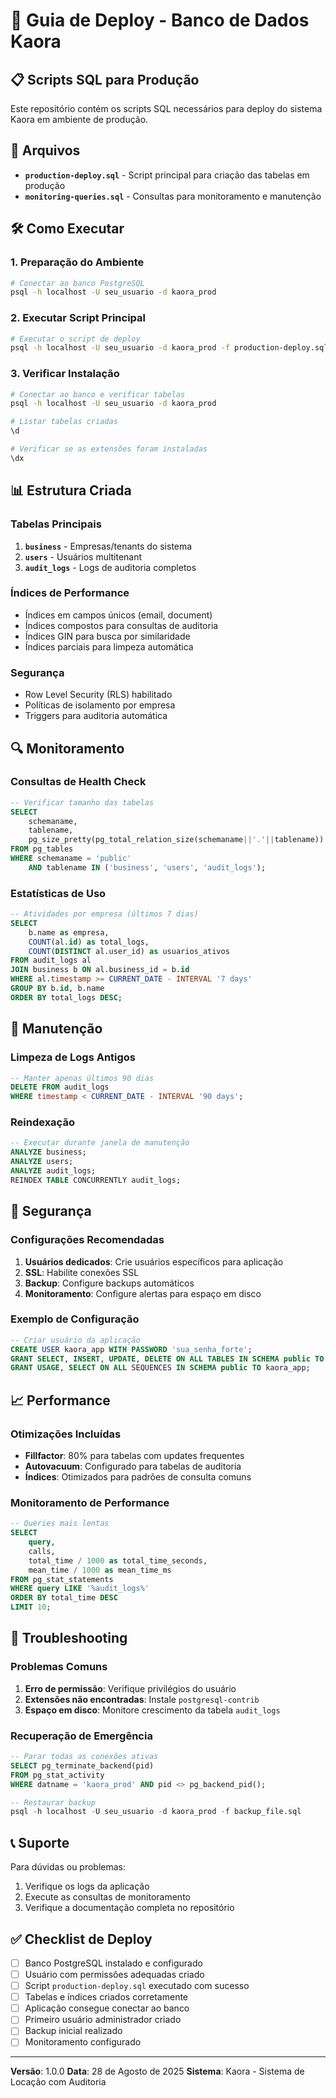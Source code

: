 # 🚀 Guia de Deploy - Banco de Dados Kaora

## 📋 Scripts SQL para Produção

Este repositório contém os scripts SQL necessários para deploy do sistema Kaora em ambiente de produção.

## 📁 Arquivos

- **`production-deploy.sql`** - Script principal para criação das tabelas em produção
- **`monitoring-queries.sql`** - Consultas para monitoramento e manutenção

## 🛠️ Como Executar

### 1. Preparação do Ambiente

```bash
# Conectar ao banco PostgreSQL
psql -h localhost -U seu_usuario -d kaora_prod
```

### 2. Executar Script Principal

```bash
# Executar o script de deploy
psql -h localhost -U seu_usuario -d kaora_prod -f production-deploy.sql
```

### 3. Verificar Instalação

```bash
# Conectar ao banco e verificar tabelas
psql -h localhost -U seu_usuario -d kaora_prod

# Listar tabelas criadas
\d

# Verificar se as extensões foram instaladas
\dx
```

## 📊 Estrutura Criada

### Tabelas Principais

1. **`business`** - Empresas/tenants do sistema
2. **`users`** - Usuários multitenant
3. **`audit_logs`** - Logs de auditoria completos

### Índices de Performance

- Índices em campos únicos (email, document)
- Índices compostos para consultas de auditoria
- Índices GIN para busca por similaridade
- Índices parciais para limpeza automática

### Segurança

- Row Level Security (RLS) habilitado
- Políticas de isolamento por empresa
- Triggers para auditoria automática

## 🔍 Monitoramento

### Consultas de Health Check

```sql
-- Verificar tamanho das tabelas
SELECT
    schemaname,
    tablename,
    pg_size_pretty(pg_total_relation_size(schemaname||'.'||tablename)) as size
FROM pg_tables
WHERE schemaname = 'public'
    AND tablename IN ('business', 'users', 'audit_logs');
```

### Estatísticas de Uso

```sql
-- Atividades por empresa (últimos 7 dias)
SELECT
    b.name as empresa,
    COUNT(al.id) as total_logs,
    COUNT(DISTINCT al.user_id) as usuarios_ativos
FROM audit_logs al
JOIN business b ON al.business_id = b.id
WHERE al.timestamp >= CURRENT_DATE - INTERVAL '7 days'
GROUP BY b.id, b.name
ORDER BY total_logs DESC;
```

## 🧹 Manutenção

### Limpeza de Logs Antigos

```sql
-- Manter apenas últimos 90 dias
DELETE FROM audit_logs
WHERE timestamp < CURRENT_DATE - INTERVAL '90 days';
```

### Reindexação

```sql
-- Executar durante janela de manutenção
ANALYZE business;
ANALYZE users;
ANALYZE audit_logs;
REINDEX TABLE CONCURRENTLY audit_logs;
```

## 🔐 Segurança

### Configurações Recomendadas

1. **Usuários dedicados**: Crie usuários específicos para aplicação
2. **SSL**: Habilite conexões SSL
3. **Backup**: Configure backups automáticos
4. **Monitoramento**: Configure alertas para espaço em disco

### Exemplo de Configuração

```sql
-- Criar usuário da aplicação
CREATE USER kaora_app WITH PASSWORD 'sua_senha_forte';
GRANT SELECT, INSERT, UPDATE, DELETE ON ALL TABLES IN SCHEMA public TO kaora_app;
GRANT USAGE, SELECT ON ALL SEQUENCES IN SCHEMA public TO kaora_app;
```

## 📈 Performance

### Otimizações Incluídas

- **Fillfactor**: 80% para tabelas com updates frequentes
- **Autovacuum**: Configurado para tabelas de auditoria
- **Índices**: Otimizados para padrões de consulta comuns

### Monitoramento de Performance

```sql
-- Queries mais lentas
SELECT
    query,
    calls,
    total_time / 1000 as total_time_seconds,
    mean_time / 1000 as mean_time_ms
FROM pg_stat_statements
WHERE query LIKE '%audit_logs%'
ORDER BY total_time DESC
LIMIT 10;
```

## 🚨 Troubleshooting

### Problemas Comuns

1. **Erro de permissão**: Verifique privilégios do usuário
2. **Extensões não encontradas**: Instale `postgresql-contrib`
3. **Espaço em disco**: Monitore crescimento da tabela `audit_logs`

### Recuperação de Emergência

```sql
-- Parar todas as conexões ativas
SELECT pg_terminate_backend(pid)
FROM pg_stat_activity
WHERE datname = 'kaora_prod' AND pid <> pg_backend_pid();

-- Restaurar backup
psql -h localhost -U seu_usuario -d kaora_prod -f backup_file.sql
```

## 📞 Suporte

Para dúvidas ou problemas:
1. Verifique os logs da aplicação
2. Execute as consultas de monitoramento
3. Verifique a documentação completa no repositório

## ✅ Checklist de Deploy

- [ ] Banco PostgreSQL instalado e configurado
- [ ] Usuário com permissões adequadas criado
- [ ] Script `production-deploy.sql` executado com sucesso
- [ ] Tabelas e índices criados corretamente
- [ ] Aplicação consegue conectar ao banco
- [ ] Primeiro usuário administrador criado
- [ ] Backup inicial realizado
- [ ] Monitoramento configurado

---

**Versão**: 1.0.0
**Data**: 28 de Agosto de 2025
**Sistema**: Kaora - Sistema de Locação com Auditoria
